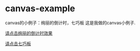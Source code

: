 # canvas-example
canvas的小例子：绚丽的倒计时，七巧板
这是我做的canvas小例子.


[请点击绚丽的倒计时效果](https://smile-ucas.github.io/canvas-example/index.html)


[请点击七巧板](https://smile-ucas.github.io/canvas-example/qiqiaoban.html)

